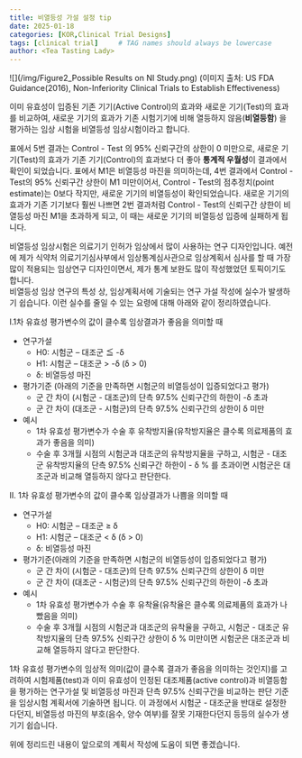 ```yaml
---
title: 비열등성 가설 설정 tip
date: 2025-01-18
categories: [KOR,Clinical Trial Designs]
tags: [clinical trial]     # TAG names should always be lowercase
author: <Tea Tasting Lady>
---
```


![](/img/Figure2_Possible Results on NI Study.png)
(이미지 출처: US FDA Guidance(2016), Non-Inferiority Clinical Trials to Establish Effectiveness)

이미 유효성이 입증된 기존 기기(Active Control)의 효과와 새로운 기기(Test)의 효과를 비교하여, 새로운 기기의 효과가 기존 시험기기에 비해 열등하지 않음(**비열등함**) 을 평가하는 임상 시험을 비열등성 임상시험이라고 합니다.

표에서 5번 결과는 Control - Test 의 95% 신뢰구간의 상한이 0 미만으로, 새로운 기기(Test)의 효과가 기존 기기(Control)의 효과보다 더 좋아 **통계적 우월성**이 결과에서 확인이 되었습니다. 
표에서 M1은 비열등성 마진을 의미하는데, 4번 결과에서 Control - Test의 95% 신뢰구간 상한이 M1 미만이어서, Control - Test의 점추정치(point estimate)는 0보다 작지만, 새로운 기기의 비열등성이 확인되었습니다. 
새로운 기기의 효과가 기존 기기보다 훨씬 나쁘면 2번 결과처럼 Control - Test의 신뢰구간 상한이 비열등성 마진 M1을 초과하게 되고, 이 때는 새로운 기기의 비열등성 입증에 실패하게 됩니다. 

비열등성 임상시험은 의료기기 인허가 임상에서 많이 사용하는 연구 디자인입니다. 예전에 제가 식약처 의료기기심사부에서 임상통계심사관으로 임상계획서 심사를 할 때 가장 많이 적용되는 임상연구 디자인이면서, 제가 통계 보완도 많이 작성했었던 토픽이기도 합니다.  
비열등성 임상 연구의 특성 상, 임상계획서에 기술되는 연구 가설 작성에 실수가 발생하기 쉽습니다. 이런 실수를 줄일 수 있는 요령에 대해 아래와 같이 정리하였습니다. 

I.1차 유효성 평가변수의 값이 클수록 임상결과가 좋음을 의미할 때
- 연구가설
	- H0: 시험군 – 대조군 ≦ -δ
	- H1: 시험군 – 대조군 > -δ  (δ > 0)
	- δ: 비열등성 마진
- 평가기준 (아래의 기준을 만족하면 시험군의 비열등성이 입증되었다고 평가)
	- 군 간 차이 (시험군 - 대조군)의 단측 97.5% 신뢰구간의 하한이 -δ  초과 
	- 군 간 차이 (대조군 - 시험군)의 단측 97.5% 신뢰구간의 상한이 δ  미만 
- 예시
	- 1차 유효성 평가변수가 수술 후 유착방지율(유착방지율은 클수록 의료제품의 효과가 좋음을 의미)
	- 수술 후 3개월 시점의 시험군과 대조군의 유착방지율을 구하고, 시험군 - 대조군 유착방지율의 단측 97.5% 신뢰구간 하한이 - δ % 를 초과이면 시험군은 대조군과 비교해 열등하지 않다고 판단한다. 

 II. 1차 유효성 평가변수의 값이 클수록 임상결과가 나쁨을 의미할 때 
- 연구가설
	- H0: 시험군 – 대조군 ≥ δ
	- H1: 시험군 – 대조군 < δ (δ > 0)
	- δ: 비열등성 마진 
- 평가기준(아래의 기준을 만족하면 시험군의 비열등성이 입증되었다고 평가)
	- 군 간 차이 (시험군 - 대조군)의 단측 97.5% 신뢰구간의 상한이 δ  미만 
	- 군 간 차이 (대조군 - 시험군)의 단측 97.5% 신뢰구간의 하한이 -δ  초과 
- 예시
	- 1차 유효성 평가변수가 수술 후 유착율(유착율은 클수록 의료제품의 효과가 나빴음을 의미)
	- 수술 후 3개월 시점의 시험군과 대조군의 유착율을 구하고, 시험군 - 대조군 유착방지율의 단측 97.5% 신뢰구간 상한이 δ %  미만이면 시험군은 대조군과 비교해 열등하지 않다고 판단한다. 

1차 유효성 평가변수의 임상적 의미(값이 클수록 결과가 좋음을 의미하는 것인지)를 고려하여 시험제품(test)과 이미 유효성이 인정된 대조제품(active control)과 비열등함을 평가하는 연구가설 및 비열등성 마진과 단측 97.5% 신뢰구간을 비교하는 판단 기준을 임상시험 계획서에 기술하면 됩니다. 이 과정에서 시험군 - 대조군을 반대로 설정한다던지, 비열등성 마진의 부호(음수, 양수 여부)를 잘못 기재한다던지 등등의 실수가 생기기 쉽습니다. 

위에 정리드린 내용이 앞으로의 계획서 작성에 도움이 되면 좋겠습니다. 